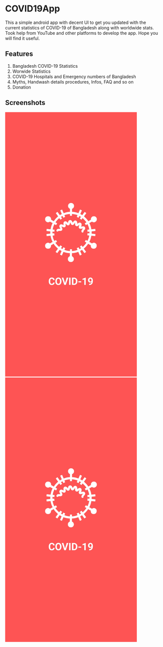 # COVID19App

This a simple android app with decent UI to get you updated with the current statistics of COVID-19 of Bangladesh along with worldwide stats. Took help from YouTube and other platforms to develop the app. Hope you will find it useful.

## Features

1. Bangladesh COVID-19 Statistics
2. Worwide Statistics
3. COVID-19 Hospitals and Emergency numbers of Bangladesh
4. Myths, Handwash details procedures, Infos, FAQ and so on
5. Donation

## Screenshots
<img src="https://raw.githubusercontent.com/mehadihn/COVID19App/master/Screenshots/Screenshot_2020-06-09-23-10-34-578_com.mehadi.coronabangladesh.jpg" width="425"/> <img src="https://raw.githubusercontent.com/mehadihn/COVID19App/master/Screenshots/Screenshot_2020-06-09-23-10-34-578_com.mehadi.coronabangladesh.jpg" width="425"/> 


